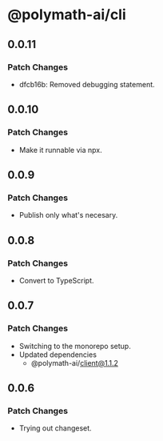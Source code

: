 # @polymath-ai/cli

## 0.0.11

### Patch Changes

- dfcb16b: Removed debugging statement.

## 0.0.10

### Patch Changes

- Make it runnable via npx.

## 0.0.9

### Patch Changes

- Publish only what's necesary.

## 0.0.8

### Patch Changes

- Convert to TypeScript.

## 0.0.7

### Patch Changes

- Switching to the monorepo setup.
- Updated dependencies
  - @polymath-ai/client@1.1.2

## 0.0.6

### Patch Changes

- Trying out changeset.
